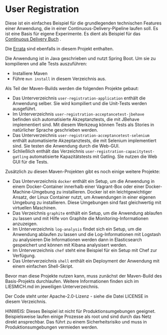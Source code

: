 User Registration
===========

Diese ist ein einfaches Beispiel für die grundlegenden technischen
Features einer Anwendung, die in einer Continuous-Delivery-Pipeline
laufen soll. Es ist eine Basis für eigene Experimente. Es dient als
Beispiel für das
[Continuous Delivery Buch](https://bit.ly/CD-Buch-Amzn) .

Die [Errata](Errata.md) sind ebenfalls in diesem Projekt enthalten.

Die Anwendung ist in Java geschrieben und nutzt Spring Boot. Um sie zu
kompilieren und alle Tests auszuführen:

- Installiere Maven
- Führe `mvn install` in diesem Verzeichnis aus.

Als Teil der Maven-Builds werden die folgenden Projekte gebaut:

- Das Unterverzeichnis `user-registration-application` enthält die
Anwendung selber. Sie wird kompiliert und die Unit-Tests werden
ausgeführt.
- Im Unterverzeichnis `user-registration-acceptancetest-jbehave`
  befinden sich automatisierte Akzeptanztests, die mit JBehave
  implementiert sind. Mit diesem Werkzeug können Tests als Stories in
  natürlicher Sprache geschrieben werden.
- Das Unterverzeichnis `user-registration-acceptancetest-selenium`
  enthält automatisierte Akzeptanztests, die mit Selenium
  implementiert sind. Sie testen die Anwendung durch die Web-GUI.
- Schließlich enthält das Verzeichnis  `user-registration-capacitytest-gatling` 
  automatisierte Kapazitätstests mit Gatling. SIe nutzen die Web GUI
  für die Tests.

Zusätzlich zu diesen Maven-Projekten gibt es noch einige weitere
Projekte:

- Das Unterverzeichnis `docker` enthält ein Setup, um die Anwendung in
  einem Docker-Container innerhalb einer Vagrant-Box oder einer
  Docker-Machine-Umgebung zu
  installieren. Docker ist ein leichtgewichtiger Ansatz, der Linux
  Container nutzt, um Anwendungen in einer eigenen Umgebung zu
  installieren. Diese Umgebungen sind fast gleichwertig mit virtuellen
  Maschinen.
- Das Verzeichnis `graphite` enthält ein Setup, um die Anwendung
  ablaufen zu lassen und mit Hilfe von Graphite die
  Monitoring-Informationen anzuzeigen.
- Im Unterverzeichnis `log-analysis` findet sich ein Setup, um die
  Anwendung ablaufen zu lassen und die Log-Informationen mit Logstash
  zu analysieren Die Informationen werden dann in Elasticsearch
  gespeichert und können mit Kibana analysisert werden.
- Im Unterverzeichnis `chef` steht eine Beispiel für ein Setup mit
  Chef zur Verfügung.
- Das Unterverzeichnis `shell` enthält ein Deployment der Anwendung
  mit einem einfachen Shell-Skript.

Bevor man diese Projekte nutzen kann, muss zunächst der Maven-Build
des Basis-Projekts durchlaufen. Weitere Informationen finden sich im
LIESMICH.md im jeweiligen Unterverzeichnis.

Der Code steht unter Apache-2.0-Lizenz - siehe die Datei LICENSE
in diesem Verzeichnis.

HINWEIS: Dieses Beispiel ist nicht für Produktionsumgebungen
geeignet. Beispielsweise laufen einige Prozesse als root und sind
durch das Netz direkt ansprechbar. Das führt zu einem
Sicherheitsrisiko und muss in Produktionsumgebungen vermieden werden.
